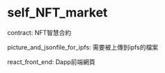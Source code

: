 # self_NFT_market
contract: NFT智慧合約

picture_and_jsonfile_for_ipfs: 需要被上傳到ipfs的檔案

react_front_end: Dapp前端網頁

